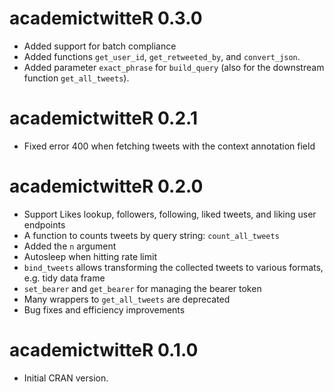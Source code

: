 # academictwitteR 0.3.0
* Added support for batch compliance
* Added functions `get_user_id`, `get_retweeted_by`, and `convert_json`.
* Added parameter `exact_phrase` for `build_query` (also for the downstream function `get_all_tweets`).

# academictwitteR 0.2.1
* Fixed error 400 when fetching tweets with the context annotation field

# academictwitteR 0.2.0

* Support Likes lookup, followers, following, liked tweets, and liking user endpoints
* A function to counts tweets by query string: `count_all_tweets`
* Added the `n` argument
* Autosleep when hitting rate limit
* `bind_tweets` allows transforming the collected tweets to various formats, e.g. tidy data frame
* `set_bearer` and `get_bearer` for managing the bearer token
* Many wrappers to `get_all_tweets` are deprecated
* Bug fixes and efficiency improvements

# academictwitteR 0.1.0
* Initial CRAN version.
